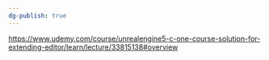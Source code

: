 ```yaml
---
dg-publish: true
---
```


https://www.udemy.com/course/unrealengine5-c-one-course-solution-for-extending-editor/learn/lecture/33815138#overview
